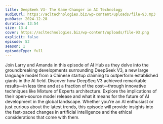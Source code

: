```yaml
---
title: DeepSeek V3- The Game-Changer in AI Technology
audioUrl: https://acltechnologies.biz/wp-content/uploads/file-93.mp3
pubDate: 2024-12-28
duration: 13:54
size: 13.4
cover: https://acltechnologies.biz/wp-content/uploads/file-93.png
explicit: false
episode: 52
season: 1
episodeType: full
---
```

Join Larry and Amanda in this episode of AI Hub as they delve into the groundbreaking developments surrounding DeepSeek V3, a new large language model from a Chinese startup claiming to outperform established giants in the AI field. Discover how DeepSeq V3 achieved remarkable results—in less time and at a fraction of the cost—through innovative techniques like Mixture of Experts architecture. Explore the implications of their open-source model release and what it means for the future of AI development in the global landscape. Whether you're an AI enthusiast or just curious about the latest trends, this episode will provide insights into the fast-paced changes in artificial intelligence and the ethical considerations that come with them.